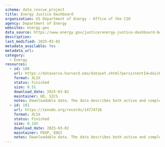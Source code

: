```yaml
---
schema: data_rescue_project 
title: Energy Justice Dashboard
organization: US Department of Energy - Office of the CIO
agency: Department of Energy
websites: energy.gov
data_source: https://www.energy.gov/justice/energy-justice-dashboard-beta
description: 
last_modified: 2025-03-02
metadata_available: Yes
metadata_url: 
category:
  - Energy 
resources:
  - id: 180
    url: https://dataverse.harvard.edu/dataset.xhtml?persistentId=doi10.7910/DVN/MWAKOZ
    format: XLSX
    status: Finished
    size: 0.51
    download_date: 2025-03-02
    maintainer: HD, SICS
    notes: Downloadable data. The data describes both active and completed contracts with US primary places of performance that were awarded as early as FY19. This data is subject to change and is for general informational purposes only.
  - id: 181
    url: https://zenodo.org/records/14774726
    format: XLSX
    status: Finished
    size: 0.145
    download_date: 2025-03-02
    maintainer: PEDP, EDGI
    notes: Downloadable data. The data describes both active and completed contracts with US primary places of performance that were awarded as early as FY19. This data is subject to change and is for general informational purposes only.
---
```

